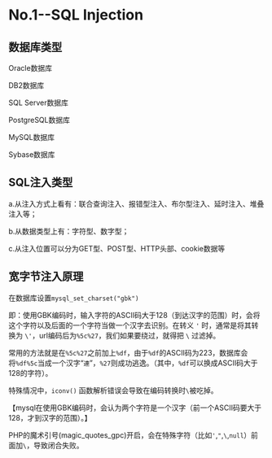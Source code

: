 # No.1--SQL Injection


## 数据库类型

Oracle数据库

DB2数据库

SQL Server数据库

PostgreSQL数据库

MySQL数据库

Sybase数据库


## SQL注入类型

a.从注入方式上看有：联合查询注入、报错型注入、布尔型注入、延时注入、堆叠注入等；

b.从数据类型上有：字符型、数字型；

c.从注入位置可以分为GET型、POST型、HTTP头部、cookie数据等


## 宽字节注入原理

在数据库设置`mysql_set_charset("gbk")`

即：使用GBK编码时，输入字符的ASCII码大于128（到达汉字的范围）时，会将这个字符以及后面的一个字符当做一个汉字去识别。在转义 `'` 时，通常是将其转换为 `\'`，url编码后为`%5c%27`，我们如果要绕过，就得把 `\` 过滤掉。

常用的方法就是在`%5c%27`之前加上`%df`，由于`%df`的ASCII码为223，数据库会将`%df%5c`当成一个汉字“`連`”，`%27`则成功逃逸。（其中，`%df`可以换成ASCII码大于128的字符）。

特殊情况中，`iconv()` 函数解析错误会导致在编码转换时`\`被吃掉。

【mysql在使用GBK编码时，会认为两个字符是一个汉字（前一个ASCII码要大于128，才到汉字的范围）。】

PHP的魔术引号(magic_quotes_gpc)开启，会在特殊字符（比如`'`,`"`,`\`,`null`）前面加`\`，导致闭合失败。
